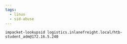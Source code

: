 ```yaml
---
tags:
  - linux
  - sid-abuse
---
```

```shell-session
impacket-lookupsid logistics.inlanefreight.local/htb-student_adm@172.16.5.240
```